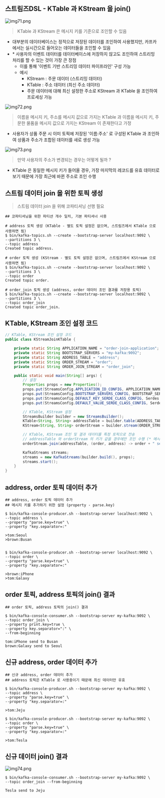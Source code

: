 ## 스트림즈DSL - KTable 과 KStream 을 join()

![img71.png](image/img71.png)

> KTable 과 KStream 은 메시지 키를 기준으로 조인할 수 있음

- 대부분의 데이터베이스는 정적으로 저장된 데이터를 조인하여 사용했지만, 카프카에서는 실시간으로 들어오는 데이터들을 조인할 수 있음
- \* 사용자의 이벤트 데이터를 데이터베이스에 저장하지 않고도 조인하여 스트리밍 처리를 할 수 있는 것이 가장 큰 장점
  - 이를 통해 '이벤트 기반 스트리밍 데이터 파이프라인' 구성 가능
  - 예시
    - KStream : 주문 데이터 (스트리밍 데이터)
    - KTable : 주소 데이터 (최신 주소 데이터)
    - 주문 데이터에 대해 최신 설정한 주소로 KStream 과 KTable 을 조인하여 프로세싱 가능

![img72.png](image/img72.png)

> 이름을 메시지 키, 주소를 메시지 값으로 가지는 KTable 과 이름을 메시지 키, 주문한 물품을 메시지 값으로 가지는 KStream 이 존재한다고 가정

- 사용자가 상품 주문 시 이미 토픽에 저장된 '이름:주소' 로 구성된 KTable 과 조인하여 상품과 주소가 조합된 데이터를 새로 생성 가능

![img73.png](image/img73.png)

> 만약 사용자의 주소가 변경되는 경우는 어떻게 될까 ?

- KTable 은 동일한 메시지 키가 들어올 경우, 가장 마지막의 레코드를 유효 데이터로 보기 때문에 가장 최근에 바뀐 주소로 조인 수행

## 스트림 데이터 join 을 위한 토픽 생성

> 스트림 데이터 join 을 위해 코파티셔닝 선행 필요

````shell
## 코파티셔닝을 위한 파티션 개수 일치, 기본 파티셔너 사용

# address 토픽 생성 (KTable - 별도 토픽 설정은 없으며, 스트림즈에서 KTable 으로 사용하면 됨)
$ bin/kafka-topics.sh --create --bootstrap-server localhost:9092 \
--partitions 3 \
--topic address
Created topic address.

# order 토픽 생성 (KStream - 별도 토픽 설정은 없으며, 스트림즈에서 KStream 으로 사용하면 됨)
$ bin/kafka-topics.sh --create --bootstrap-server localhost:9092 \
--partitions 3 \
--topic order
Created topic order.

# order_join 토픽 생성 (address, order 데이터 조인 결과를 저장용 토픽)
$ bin/kafka-topics.sh --create --bootstrap-server localhost:9092 \
--partitions 3 \
--topic order_join
Created topic order_join.
````

## KTable, KStream 조인 설정 코드

````java
// KTable, KStream 조인 설정 코드
public class KStreamJoinKTable {

    private static String APPLICATION_NAME = "order-join-application";
    private static String BOOTSTRAP_SERVERS = "my-kafka:9092";
    private static String ADDRESS_TABLE = "address";
    private static String ORDER_STREAM = "order";
    private static String ORDER_JOIN_STREAM = "order_join";

    public static void main(String[] args) {
        // 설정
        Properties props = new Properties();
        props.put(StreamsConfig.APPLICATION_ID_CONFIG, APPLICATION_NAME);
        props.put(StreamsConfig.BOOTSTRAP_SERVERS_CONFIG, BOOTSTRAP_SERVERS);
        props.put(StreamsConfig.DEFAULT_KEY_SERDE_CLASS_CONFIG, Serdes.String().getClass());
        props.put(StreamsConfig.DEFAULT_VALUE_SERDE_CLASS_CONFIG, Serdes.String().getClass());

        // KTable, KStream 설정
        StreamsBuilder builder = new StreamsBuilder();
        KTable<String, String> addressTable = builder.table(ADDRESS_TABLE);
        KStream<String, String> orderStream = builder.stream(ORDER_STREAM);

        // KTable, KStream 조인 및 결과 데이터를 특정 토픽으로 전송
        // addressTable 와 orderStream 의 키가 같을 경우에만 조인 수행 (* 메시지 키를 직접 지정하는 방식 X)
        orderStream.join(addressTable, (order, address) -> order + " send to " + address).to(ORDER_JOIN_STREAM); // order, address : 메시지 값

        KafkaStreams streams;
        streams = new KafkaStreams(builder.build(), props);
        streams.start();
    }
}
````

## address, order 토픽 데이터 추가

````shell
## address, order 토픽 데이터 추가
## 메시지 키를 추가하기 위한 설정 (property - parse.key)

$ bin/kafka-console-producer.sh --bootstrap-server localhost:9092 \
--topic address \
--property "parse.key=true" \
--property "key.separator=:"

>tom:Seoul
>brown:Busan


$ bin/kafka-console-producer.sh --bootstrap-server localhost:9092 \
--topic order \
--property "parse.key=true" \
--property "key.separator=:"

>brown:iPhone
>tom:Galaxy
````

## order 토픽, address 토픽의 join() 결과

````shell
## order 토픽, address 토픽의 join() 결과

$ bin/kafka-console-consumer.sh --bootstrap-server my-kafka:9092 \
--topic order_join \
--property print.key=true \
--property key.separator=":" \
--from-beginning

tom:iPhone send to Busan
brown:Galaxy send to Seoul
````

## 신규 address, order 데이터 추가

````shell
## 신규 address, order 데이터 추가
## address 토픽은 KTable 로 사용중이기 때문에 최신 데이터만 유효

$ bin/kafka-console-producer.sh --bootstrap-server my-kafka:9092 \
--topic address \
--property "parse.key=true" \
--property "key.separator=:"

>tom:Jeju

$ bin/kafka-console-producer.sh --bootstrap-server my-kafka:9092 \
--topic order \
--property "parse.key=true" \
--property "key.separator=:"

>tom:Tesla
````

## 신규 데이터 join() 결과

![img74.png](image/img74.png)

````shell
$ bin/kafka-console-consumer.sh --bootstrap-server my-kafka:9092 \
--topic order_join --from-beginning

Tesla send to Jeju
````
